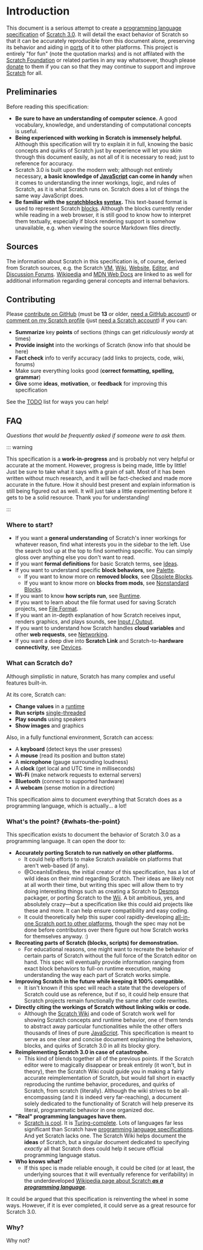 # Introduction

This document is a serious attempt to create a [programming language specification](https://en.wikipedia.org/wiki/Programming_language_specification) of [Scratch 3.0](https://en.scratch-wiki.info/wiki/scratch_3.0). It will detail the exact behavior of Scratch so that it can be accurately reproducible from this document alone, preserving its behavior and aiding in [ports](https://en.wikipedia.org/wiki/Porting) of it to other platforms. This project is entirely "for fun" (note the quotation marks) and is not affilated with the [Scratch Foundation](https://www.scratchfoundation.org/) or related parties in any way whatsoever, though please [donate](https://www.scratchfoundation.org/donate) to them if you can so that they may continue to support and improve [Scratch](https://scratch.mit.edu/) for all.

## Preliminaries

Before reading this specification:

* **Be sure to have an understanding of computer science.** A good vocabulary, knowledge, and understanding of computational concepts is useful.
* **Being experienced with working in Scratch is immensely helpful.** Although this specification will try to explain it in full, knowing the basic concepts and quirks of Scratch just by experience will let you skim through this document easily, as not all of it is necessary to read; just to reference for accuracy.
* Scratch 3.0 is built upon the modern web; although not entirely necessary, **a basic knowledge of [JavaScript](https://en.wikipedia.org/wiki/JavaScript) can come in handy** when it comes to understanding the inner workings, logic, and rules of Scratch, as it is what Scratch runs on. Scratch does a lot of things the same way JavaScript does.
* **Be familiar with the [scratchblocks](https://scratchblocks.github.io/) [syntax](https://en.scratch-wiki.info/wiki/Block_Plugin/Syntax).** This text-based format is used to represent Scratch [blocks](/concepts/ideas/#block). Although the blocks currently render while reading in a web browser, it is still good to know how to interpret them textually, especially if block rendering support is somehow unavailable, e.g. when viewing the source Markdown files directly.

## Sources

The information about Scratch in this specification is, of course, derived from Scratch sources, e.g. the Scratch [VM](https://github.com/scratchfoundation/scratch-vm), [Wiki](https://scratch-wiki.info/), [Website](https://scratch.mit.edu/), [Editor](https://scratch.mit.edu/projects/editor), and [Discussion Forums](https://scratch.mit.edu/discuss/). [Wikipedia](https://wikipedia.org/wiki/Wikipedia:About) and [MDN Web Docs](https://developer.mozilla.org/) are linked to as well for additional information regarding general concepts and internal behaviors.

## Contributing

Please [contribute on GitHub](https://github.com/scratchspec/scratchspec.github.io/pulls) (must be **13** or older, [need a GitHub account](https://github.com/signup)) or [comment on my Scratch profile](https://scratch.mit.edu/users/Endless-Ocean/#comments) (just [need a Scratch account](https://scratch.mit.edu/join)) if you can:

* **Summarize** key **points** of sections (things can get *ridiculously wordy* at times)
* **Provide insight** into the workings of Scratch (know info that should be here)
* **Fact check** info to verify accuracy (add links to projects, code, wiki, forums)
* Make sure everything looks good (**correct formatting, spelling, grammar**)
* **Give** some **ideas**, **motivation**, or **feedback** for improving this specification

See the [TODO](/todo/) list for ways you can help!

## FAQ

*Questions that would be frequently asked if someone were to ask them.*

::: warning

This specification is a **work-in-progress** and is probably not very helpful or accurate at the moment. However, progress is being made, little by little! Just be sure to take what it says with a grain of salt. Most of it has been written without much research, and it will be fact-checked and made more accurate in the future. How it should best present and explain information is still being figured out as well. It will just take a little experimenting before it gets to be a solid resource. Thank you for understanding!

:::

### Where to start?

* If you want a **general understanding** of Scratch's inner workings for whatever reason, find what interests you in the sidebar to the left. Use the search tool up at the top to find something specific. You can simply gloss over anything else you don't want to read.
* If you want **formal definitions** for basic Scratch terms, see [Ideas](/concepts/).
* If you want to understand specific **block behaviors**, see [Palette](/palette/).
  * If you want to know more on **removed blocks**, see [Obsolete Blocks](/palette/obsolete/).
  * If you want to know more on **blocks from mods**, see [Nonstandard Blocks](/palette/nonstandard/).
* If you want to know **how scripts run**, see [Runtime](/runtime/).
* If you want to learn about the file format used for saving Scratch projects, see [File Format](/files/).
* If you want an in-depth explanation of how Scratch receives input, renders graphics, and plays sounds, see [Input / Output](/io/).
* If you want to understand how Scratch handles **cloud variables** and other **web requests**, see [Networking](/network/).
* If you want a deep dive into **Scratch Link** and Scratch-to-**hardware connectivity**, see [Devices](/devices/).

### What can Scratch do?

Although simplistic in nature, Scratch has many complex and useful features built-in.

At its core, Scratch can:

* **Change values** in a [runtime](/concepts/ideas/#runtime)
* **Run scripts** [single-threaded](https://en.wikipedia.org/wiki/Cooperative_multitasking)
* **Play sounds** using speakers
* **Show images** and graphics

Also, in a fully functional environment, Scratch can access:

* A **keyboard** (detect keys the user presses)
* A **mouse** (read its position and button state)
* A **microphone** (gauge surrounding loudness)
* A **clock** (get local and UTC time in milliseconds)
* **Wi-Fi** (make network requests to external servers)
* **Bluetooth** (connect to supported hardware)
* A **webcam** (sense motion in a direction)

This specification aims to document everything that Scratch does as a programming language, which is actually... a lot!

### What's the point? {#whats-the-point}

This specification exists to document the behavior of Scratch 3.0 as a programming language. It can open the door to:

* **Accurately porting Scratch to run natively on other platforms.**
  * It could help efforts to make Scratch available on platforms that aren't web-based (if any).
  * @OceanIsEndless, the initial creator of this specification, has a lot of wild ideas on their mind regarding Scratch. Their ideas are likely not at all worth their time, but writing this spec will allow them to try doing interesting things such as creating a Scratch to [Desmos](https://www.desmos.com/calculator) packager, or porting Scratch to the [Wii](https://en.wikipedia.org/wiki/Wii). A bit ambitious, yes, and absolutely crazy—but a specification like this could aid projects like these and more. It can help ensure compatibility and easy coding.
  * It could theoretically help this super cool rapidly-developing [all-in-one Scratch port to other platforms](https://github.com/NateXS/Scratch-Everywhere), though the spec may not be done before contributors  over there figure out how Scratch works for themselves anyway. :)
* **Recreating parts of Scratch (blocks, scripts) for demonstration.**
  * For educational reasons, one might want to recreate the behavior of certain parts of Scratch without the full force of the Scratch editor on hand. This spec will eventually provide information ranging from exact block behaviors to full-on runtime execution, making understanding the way each part of Scratch works simple.
* **Improving Scratch in the future while keeping it 100% compatible.**
  * It isn't known if this spec will reach a state that the developers of Scratch could use as reference, but if so, it could help ensure that Scratch projects remain functionally the same after code rewrites.
* **Directly citing the workings of Scratch without linking wikis or code.**
  * Although the [Scratch Wiki](https://scratch-wiki.info/) and code of Scratch work well for showing Scratch concepts and runtime behavior, one of them tends to abstract away particular functionalities while the other offers thousands of lines of pure [JavaScript](/concepts/ideas/#javascript). This specification is meant to serve as one clear and concise document explaining the behaviors, blocks, and quirks of Scratch 3.0 in all its blocky glory.
* **Reimplementing Scratch 3.0 in case of catastrophe.**
  * This kind of blends together all of the previous points. If the Scratch editor were to magically disappear or break entirely (it won't, but in theory), then the Scratch Wiki could guide you in making a fairly accurate reimplementation of Scratch, but would fall short in exactly reproducing the runtime behavior, procedures, and quirks of Scratch, from scratch (literally). Although the wiki strives to be all-encompassing (and it is indeed very far-reaching), a document solely dedicated to the functionality of Scratch will help preserve its literal, programmatic behavior in one organized doc.
* **"Real" programming languages have them.**
  * [Scratch is cool](https://blob.codes/scratch-is-cool/). It is [Turing-complete](https://en.wikipedia.org/wiki/Turing_completeness). Lots of languages far less significant than Scratch have [programming language specifications](https://en.wikipedia.org/wiki/Programming_language_specification). And yet Scratch lacks one. The Scratch Wiki helps document the **ideas** of Scratch, but a singular document dedicated to specifying *exactly* all that Scratch does could help it secure official programming language status.
* **Who knows what?**
  * If this spec is made reliable enough, it could be cited (or at least, the underlying sources that it will eventually reference for verifability) in the underdeveloped [Wikipedia page about Scratch ***as a programming language***](https://en.wikipedia.org/wiki/Scratch_(programming_language)).
  
It could be argued that this specification is reinventing the wheel in some ways. However, if it is ever completed, it could serve as a great resource for Scratch 3.0.

### Why?

Why not?
